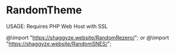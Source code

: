 # RandomTheme
USAGE: Requires PHP Web Host with SSL

@\import "https://shaggyze.website/RandomRezero/";
or
@\import "https://shaggyze.website/RandomSNES/";
